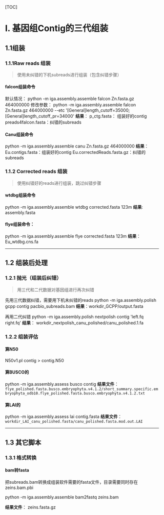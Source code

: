[TOC]

# I. 基因组Contig的三代组装
## 1.1组装

### 1.1.1Raw reads 组装
> 使用未纠错的下机subreads进行组装（包含纠错步骤）

#### falcon组装命令
默认情况：
python -m iga.assembly.assemble falcon  Zn.fasta.gz  464000000
修改参数：
python -m iga.assembly.assemble falcon  Zn.fasta.gz  464000000 --etc '[General]length_cutoff=35000;[General]length_cutoff_pr=34000'
**结果**： 
p_ctg.fasta： 组装好的contig
preads4falcon.fasta：纠错的subreads

#### Canu组装命令
python -m iga.assembly.assemble canu  Zn.fasta.gz  464000000
**结果**：
Eu.contigs.fasta：组装好的contig
Eu.correctedReads.fasta.gz：纠错的subreads

### 1.1.2 Corrected reads 组装

> 使用纠错好的reads进行组装，跳过纠错步骤

#### wtdbg组装命令
python -m iga.assembly.assemble wtdbg corrected.fasta 123m
**结果**: assembly.fasta

#### flye组装命令：
python -m iga.assembly.assemble flye corrected.fasta 123m
**结果**：Eu_wtdbg.cns.fa

---

## 1.2 组装后处理

### 1.2.1 抛光（组装后纠错）
> 用三代和二代数据对基因组进行再次纠错

先用三代数据纠错，需要用下机未纠错的reads
python -m iga.assembly.polish gcpp contig pacbio_subreads.bam
**结果**：workdir_GCPP/output.fasta

再用二代纠错
python -m iga.assembly.polish nextpolish contig 'left.fq right.fq'
**结果**： workdir_nextpolish_canu_polished/canu_polished.1.fa

### 1.2.2 组装评估
#### 算N50
N50v1.pl contig > contig.N50

#### 算BUSCO的
python -m iga.assembly.assess busco contig
**结果文件**：`flye_polished.fasta.busco.embryophyta.v4.1.2/short_summary.specific.embryophyta_odb10.flye_polished.fasta.busco.embryophyta.v4.1.2.txt`
#### 算LAI的

python -m iga.assembly.assess lai contig.fasta
**结果文件**：`workdir_LAI_canu_polished.fasta/canu_polished.fasta.mod.out.LAI`


---

## 1.3 其它脚本
### 1.3.1 格式转换
#### bam转fasta

把subreads.bam转换成组装软件需要的fasta文件，目录需要同时存在 zeins.bam.pbi

python -m iga.assembly.assemble bam2fastq zeins.bam

**结果文件**： zeins.fasta.gz

